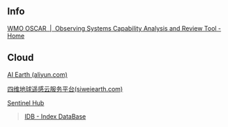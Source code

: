 
## Info

[WMO OSCAR  |  Observing Systems Capability Analysis and Review Tool - Home](https://space.oscar.wmo.int/)

## Cloud

[AI Earth (aliyun.com)](https://engine-aiearth.aliyun.com/#/)

[四维地球遥感云服务平台(siweiearth.com)](https://siweiearth.com/sw-nav/nav)

[Sentinel Hub](https://www.sentinel-hub.com/)

> [IDB - Index DataBase](https://www.indexdatabase.de/)